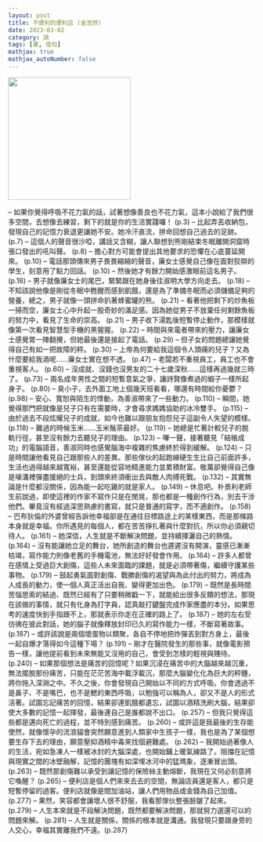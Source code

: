 ```yaml
---
layout: post
title: 不便利的便利店 (金浩然)
date: 2023-03-02
category: 訣
tags: [書, 佳句]
mathjax: true
mathjax_autoNumber: false
---
```


<img src="https://doltegg.github.io/book/images/store.jpg" style="width:250px;">

– 如果你覺得呼吸不花力氣的話，試著想像善良也不花力氣，這本小說給了我們很多空間，去想像去練習，剩下的就是你的生活實踐囉！ (p.3)
– 比起弄丟收納包，發現自己的記憶力衰退更讓她不安。她冷汗直流，拼命回想自己過去的足跡。 (p.7)
–	這個人的聲音很沙啞，講話又含糊，讓人聯想到熊剛結束冬眠離開洞窟時張口發出的吼叫聲。 (p.8)
–	擔心對方可能會提出其他要求的恐懼在心底蔓延開來。 (p.10)
–	電話那頭傳來男子畏畏縮縮的聲音，廉女士感覺自己像在面對狡辯的學生，刻意用了點力回話。 (p.10)
–	然後她才有餘力開始感激眼前這名男子。 (p.16)
–	男子就像廉女士的尾巴，緊緊跟在她身後往淑明大學方向走去。 (p.18)
–	不知該說他像是剛從冬眠中甦醒而感到飢餓，還是為了準備冬眠而必須儲備足夠的營養，總之，男子就像一頭拼命扒著蜂蜜罐的熊。 (p.21)
–	看著他把剩下的炒魚板一掃而空，廉女士心中升起一股奇妙的滿足感。因為她從男子不放棄任何剩餘魚板的努力中，看見了生命的崇高。 (p.21)
–	男子收下湯匙後短暫停止動作，那模樣就像第一次看見智慧型手機的黑猩猩。 (p.22)
–	時間與來電者帶來的壓力，讓廉女士感覺胃一陣翻攪，但她最後還是接起了電話。 (p.29)
–	但子女的問題總讓她覺得自己有如一把故障的秤。 (p.30)
–	上帝為何要給我這個令人頭痛的兒子？又為什麼要給我酒呢……廉女士實在想不透。 (p.47)
–	老闆若不重視員工，員工也不會重視客人。 (p.60)
–	沒成就、沒錢也沒男友的二十七歲深秋……這樣再過幾就三時了。 (p.73)
–	兩名成年男性之間的短暫意氣之爭，讓詩賢像煮過的蝦子一樣所起身子。 (p.80)
–	臭小子，去外面工地上個幾天班看看，哪還有時間給你憂鬱？ (p.98)
–	安心、寬恕與陌生的悸動，為善淑帶來了一些動力。 (p.110)
–	瞬間，她覺得那門把就像是兒子只有在需要時，才會尋求媽媽協助的冰冷雙手。 (p.115)
–	由於過去不段炫耀兒子的成就，如今也難以跟朋友抱怨兒子這副令人失望的模樣。 (p.118)
–	難過的時候玉米……玉米鬚茶最好。 (p.119)
–	她總是忙著計較兒子的脫軌行徑，甚至沒有餘力去聽兒子的理由。 (p.123)
–	嗶一聲，接著聽見「結帳成功」的電腦語音，善淑同時也感覺腦海中複雜的焦慮終於得到緩解。 (p.124)
–	只是時間讓他看見自己跟那些人的差異。那些傢伙的起跑線硬生生比自己前面許多，生活也過得越來越寬裕，甚至還能從容地精進能力並累積財富。敬萬卻覺得自己像是壕溝裡彈盡援絕的士兵，到頭來終須衝出去與敵人肉搏死戰。 (p.132)
–	其實無論是什麼都沒關係，因為能一起吃雞的就是家人。 (p.149)
–	休息吧。朴景利老師生前說過，即使這裡的作家不寫作只是在閒晃，那也都是一種創作行為，別去干涉他們。畢竟沒有經過深思熟慮的書寫，就只是普通的寫字，而不適創作。 (p.158)
–	巴布狄倫的外婆曾經告訴他幸福部是在通往目標路途上的某樣東西，而是那條路本身就是幸福。你所遇見的每個人，都在苦苦掙扎著與什麼對抗，所以你必須親切待人。 (p.161)
–	她深信，人生就是不斷解決問題，並持續揮灑自己的熱情。 (p.164)
–	沒有能讓她立足的舞台，她所創造的舞台也遲遲沒有開演，靈感已漸漸枯竭，寫作能力則像老舊的手機電池，無法好好發會作用。 (p.164)
–	許多人都曾在感情上受過巨大創傷，這些人未來面臨的課題，就是必須帶著傷，繼續守護某些事物。 (p.179)
–	鼓起勇氣面對創傷、戰勝創傷的渴望與為此付出的努力，將成為人成長的動力，使一個人真正活出自我、變得更加出色。 (p.179)
–	既然是長時間苦惱思索的結過、既然已經有了只要稍微戳一下，就能給出很多反饋的想法，那現在該做的事情，就只有化身為打字員，認真敲打鍵盤完成作家應盡的本分。如果思考的速度快到手指跟不上，那就表示你走在正確的路上了。 (p.187)
–	她的左右受彷彿在彼此對話，她的腦子就像釋放封印已久的寫作能力一樣，不斷寫著故事。 (p.187)
–	或許該說是兩個壞蛋物以類聚，各自不停地把炸彈丟到對方身上，最後一起自爆才落得如今這種下場？ (p.191)
–	剛才在醫院發生的那些事，就像電影預告一樣，讓他提前看到未來無能又沒用的自己，會受到怎樣的輕視與賤待。 (p.240)
–	如果那個想法是痛苦的回憶呢？如果沉浸在痛苦中的大腦越來越沉重，無法擺脫那份痛苦，只能在茫茫苦海中載浮載沉，那麼大腦變化化為巨大的秤錘，將你拖入深淵之中。不久之後，你會發現自己開始以不同的方式呼吸。你會透過不是鼻子、不是嘴巴，也不是鰓的東西呼吸，以勉強可以稱為人，卻又不是人的形式活著。試圖忘記痛苦的回憶，結果卻連飢餓都遺忘，試圖以酒精洗刷大腦，結果卻使大多數的記憶一起揮發，最後連自己是誰都說不出口。 (p.257)
–	但我只覺得這些都是邁向死亡的過程，並不特別感到痛苦。 (p.260)
–	或許這是我最後的生存能使然，就像懷孕的流浪貓會突然願意進到人類家中生孩子一樣，我也是為了某個想要生存下去的理由，願意壓抑酒精中毒來找個避難處。 (p.262)
–	我開始過著像人的生活，宛如急凍人一樣被冰封的大腦深處，也開始鋪上暖氣線路了。阻擋在記憶與現實之間的冰壁融解，記憶的團塊有如深埋冰河中的猛瑪象，逐漸冒出頭。 (p.263)
–	既然那創傷難以承受到讓記憶的保險絲主動熔斷，我現在又何必刻意將它喚醒？ (p.265)
–	便利店是個人們來來去去的空間，無論店員還是客人，都只是短暫停留的過客。便利店就像是間加油站，讓人們用物品或金錢為自己加值。 (p.277)
–	果然，笑容都會讓壞人很不舒服，我看那傢伙整張臉皺了起來。 (p.279)
–	人生本來就是不段解決問題，既然都要解決問題，那就努力選還可以的問題來解。 (p.281)
–	人生就是關係，關係的根本就是溝通。我發現只要跟身旁的人交心，幸福其實離我們不遠。(p.287)
